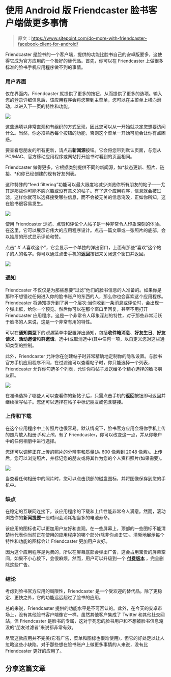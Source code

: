 # 使用 Android 版 Friendcaster 脸书客户端做更多事情

> 原文：<https://www.sitepoint.com/do-more-with-friendcaster-facebook-client-for-android/>

Friendcaster 是脸书的一个客户端，提供的功能比脸书自己的安卓版要多，这使得它成为官方应用的一个极好的替代品。首先，你可以在 Friendcaster 上做很多标准的脸书手机应用程序做不到的事情。

### 用户界面

仅在界面内，Friendcaster 就提供了更多的按钮，从而提供了更多的选项。输入您的登录详细信息后，该应用程序会将您带到主菜单，您可以在主菜单上横向滑动，以进入下一页的特性和功能。

[![](img/cd66392df49d827a178775b92cb9c8c9.png)](https://www.sitepoint.com/wp-content/uploads/2012/02/fc_home2window.png)

这些选项以非常直观和有组织的方式呈现，因此您可以从一开始就决定您想要访问什么。当然，你必须熟悉每个按钮的功能，否则这个菜单一开始可能会让你有点困惑。

要查看您朋友的所有更新，请点击**新闻源**按钮。它会将您带到默认页面，与您从 PC/MAC、官方移动应用程序或网站打开脸书时看到的页面相同。

Friendcaster 做得更多，它根据类别提供不同的新闻源，如*状态更新、照片、链接、*和你已经创建的现有好友列表。

这种特殊的“feed filtering”功能可以最大限度地减少浏览你所有朋友的帖子——尤其是那些你可能不感兴趣或没有意义的帖子。有了这个应用程序，信息就会被过滤，这样你就可以选择接受哪些信息，而不会被无关的信息淹没，正如你所知，这在脸书很容易发生。

[![](img/9fa4ecd319685438fb029d72700eea2b.png)](https://www.sitepoint.com/wp-content/uploads/2012/02/fc_newsfeed1.png)

使用 Friendcaster 浏览、点赞和评论个人帖子是一种非常令人印象深刻的体验。在这里，它可以展示它伟大的应用程序设计。点击一篇文章或一张照片的底部，会以抽屉的形式显示评论和赞。

点击“ *X 人*喜欢这个”，它会显示一个单独的弹出窗口，上面有那些“喜欢”这个帖子的人的名字。你可以通过点击手机的**返回**按钮来关闭这个窗口并返回。

[![](img/c119bd4e41c26db6d0f5e9a9736def58.png)](https://www.sitepoint.com/wp-content/uploads/2012/02/fc_like.png)

### 通知

Friendcaster 不仅仅是为那些想要“过滤”他们的脸书信息的人准备的。如果你是那种不想错过任何进入你的脸书账户的东西的人，那么你也会喜欢这个应用程序。Friendcaster 将通知提升到了另一个层次:当你收到一条消息或评论时，会出现一个弹出框，给你一个预览。然后你可以在那个窗口里回复，甚至不用打开 Friendcaster 应用程序。这是一个非常令人印象深刻的特性，对于那些非常活跃于脸书的人来说，这是一个非常有用的特性。

可以在**通知类型**下的*设置*菜单中配置弹出通知，包括**收件箱消息**、**好友生日**、**好友请求**、**活动邀请**和**群邀请**。选中(或取消选中)其中任何一项，以自定义您对这些通知类型的控制。

此外，Friendcaster 允许你在创建帖子时非常精确地定制你的隐私设置。与脸书官方手机应用程序不同，在过滤谁可以查看帖子时，你只能选择一个列表，Friendcaster 允许你勾选多个列表，允许你将帖子发送给多个精心选择的脸书朋友群。

[![](img/2a7b7a503276b5afd545147aec5e129d.png)](https://www.sitepoint.com/wp-content/uploads/2012/02/fc_privacy2window.png)

在准确选择了哪些人可以查看你的新帖子后，只需点击手机的**返回**按钮即可返回并继续撰写帖子。您还可以选择在帖子中标记朋友或包含链接。

### 上传和下载

在这个应用程序中上传照片也很容易。默认情况下，脸书官方应用会将你手机上传的照片放入相册*手机上传*。有了 Friendcaster，你可以改变这一点，并从你帐户中的任何相册中进行选择。

您还可以调整正在上传的照片的分辨率和质量(从 600 像素到 2048 像素)。上传后，您可以浏览照片，并标记您的朋友或将其作为您的个人资料照片(如果需要)。

[![](img/00d42c2fe9122b6dafc4682350c020ee.png)](https://www.sitepoint.com/wp-content/uploads/2012/02/fc_photos.png)

当查看任何相册中的照片时，您可以点击顶部的磁盘图标，并将图像保存到您的手机中。

### 缺点

在稳定的互联网连接下，该应用程序的下载和上传性能非常令人满意。然而，滚动浏览你的**新闻提要**一段时间会消耗相当多的电池寿命。

该应用的图标也可以更加用户友好和直观。在一些屏幕上，顶部的一些图标不能清楚地代表你当前正在使用的应用程序的哪个部分(除非你点击它)。清晰地展示每个特性和功能的图标会让 Friendcaster 更加用户友好。

因为这个应用程序是免费的，所以在屏幕底部会弹出广告，这会占用宝贵的屏幕空间，如果不小心按下，会很麻烦。然而，用户可以升级到一个 **[付费版本](https://market.android.com/details?id=uk.co.senab.blueNotify&feature=search_result#?t=W251bGwsMSwxLDEsInVrLmNvLnNlbmFiLmJsdWVOb3RpZnkiXQ..)** ，完全删除这些广告。

### 结论

考虑到脸书官方应用的局限性，Friendcaster 是一个受欢迎的替代品。除了更稳定、更快之外，它的功能远远超过了脸书的应用。

总的来说，Friendcaster 提供的功能水平是不可否认的。此外，在今天的安卓市场上，没有其他脸书客户端像它一样。虽然其他客户集成了 Twitter 和其他社交网站，但 Friendcaster 是脸书的专属，这对于死忠的脸书用户和不想被脸书信息淹没的“朋友过滤者”来说都非常有效。

尽管这款应用并不完美(它有广告，菜单和图标也很难使用)，但它的好处足以让人忽略这些小缺陷。对于那些想在脸书账户上做更多事情的人来说，没有比 Friendcaster 更好的应用了。

## 分享这篇文章